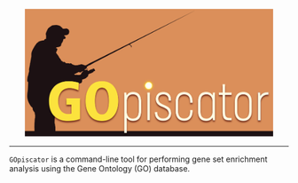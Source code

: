 <p align="center">
  <img src="logo.png" alt="gopiscator Logo" height=230>
</p>
<hr>

`GOpiscator` is a command-line tool for performing gene set enrichment analysis using the Gene Ontology (GO) database.
